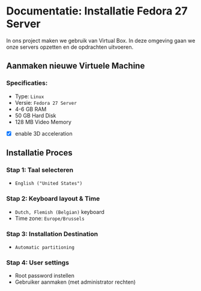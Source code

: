 # Documentatie: Installatie Fedora 27 Server

In ons project maken we gebruik van Virtual Box. In deze omgeving gaan we onze servers opzetten en de opdrachten uitvoeren.

## Aanmaken nieuwe Virtuele Machine

### Specificaties:

- Type: `Linux`
- Versie: `Fedora 27 Server`
- 4-6 GB RAM
- 50 GB Hard Disk
- 128 MB Video Memory
- [x] enable 3D acceleration

## Installatie Proces
### Stap 1: Taal selecteren
- `English ("United States")`

### Stap 2: Keyboard layout & Time
- `Dutch, Flemish (Belgian)` keyboard
- Time zone: `Europe/Brussels`

### Stap 3: Installation Destination
- `Automatic partitioning`

### Stap 4: User settings
- Root password instellen
- Gebruiker aanmaken (met administrator rechten)
